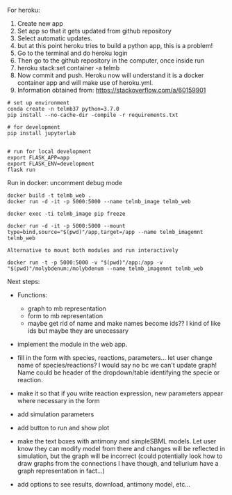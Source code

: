 
For heroku:
 1. Create new app
 2. Set app so that it gets updated from github repository
 3. Select automatic updates.
 4. but at this point heroku tries to build a python app, this is a problem!
 5. Go to the terminal and do heroku login
 6. Then go to the github repository in the computer, once inside run
 7. heroku stack:set container -a telmb
 8. Now commit and push. Heroku now will understand it is a docker container app and will make use of heroku.yml.
 9. Information obtained from: https://stackoverflow.com/a/60159901


```
# set up environment
conda create -n telmb37 python=3.7.0
pip install --no-cache-dir -compile -r requirements.txt

# for development
pip install jupyterlab


# run for local development
export FLASK_APP=app
export FLASK_ENV=development
flask run
```

Run in docker: uncomment debug mode

```
docker build -t telmb_web .
docker run -d -it -p 5000:5000 --name telmb_image telmb_web

docker exec -ti telmb_image pip freeze

docker run -d -it -p 5000:5000 --mount type=bind,source="$(pwd)"/app,target=/app --name telmb_imagemnt telmb_web

Alternative to mount both modules and run interactively

docker run -t -p 5000:5000 -v "$(pwd)"/app:/app -v "$(pwd)"/molybdenum:/molybdenum --name telmb_imagemnt telmb_web
```

Next steps:

 - Functions:
    - graph to mb representation
    - form to mb representation
    - maybe get rid of name and make names become ids?? I kind of like ids but maybe they are unecessary
    
 - implement the module in the web app.
 - fill in the form with species, reactions, parameters... let user change name of species/reactions? I would say no bc we can't update graph! Name could be header of the dropdown/table identifying the specie or reaction. 
 - make it so that if you write reaction expression, new parameters appear where necessary in the form
 - add simulation parameters
 - add button to run and show plot
 - make the text boxes with antimony and simpleSBML models. Let user know they can modify model from there and changes will be reflected in simulation, but the graph will be incorrect (could potentially look how to draw graphs from the connections I have though, and tellurium have a graph representation in fact...)
 - add options to see results, download, antimony model, etc...
